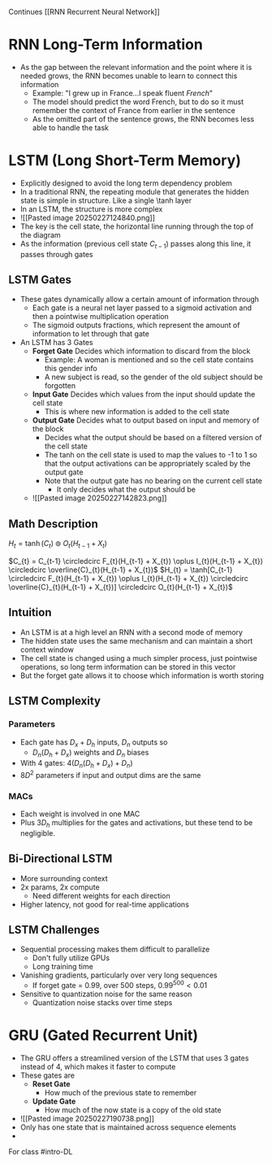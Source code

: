 Continues [[RNN Recurrent Neural Network]]

# RNN Long-Term Information
- As the gap between the relevant information and the point where it is needed grows, the RNN becomes unable to learn to connect this information
	- Example: "I grew up in France...I speak fluent *French*"
	- The model should predict the word French, but to do so it must remember the context of France from earlier in the sentence
	- As the omitted part of the sentence grows, the RNN becomes less able to handle the task
# LSTM (Long Short-Term Memory)
- Explicitly designed to avoid the long term dependency problem
- In a traditional RNN, the repeating module that generates the hidden state is simple in structure. Like a single \tanh layer
- In an LSTM, the structure is more complex
- ![[Pasted image 20250227124840.png]]
- The key is the cell state, the horizontal line running through the top of the diagram
- As the information (previous cell state $C_{t-1}$) passes along this line, it passes through gates
## LSTM Gates
- These gates dynamically allow a certain amount of information through
	- Each gate is a neural net layer passed to a sigmoid activation and then a pointwise multiplication operation
	- The sigmoid outputs fractions, which represent the amount of information to let through that gate
- An LSTM has 3 Gates
	- **Forget Gate** Decides which information to discard from the block
		- Example: A woman is mentioned and so the cell state contains this gender info
		- A new subject is read, so the gender of the old subject should be forgotten
	- **Input Gate** Decides which values from the input should update the cell state
		- This is where new information is added to the cell state
	- **Output Gate** Decides what to output based on input and memory of the block
		- Decides what the output should be based on a filtered version of the cell state
		- The tanh on the cell state is used to map the values to -1 to 1 so that the output activations can be appropriately scaled by the output gate
		- Note that the output gate has no bearing on the current cell state
			- It only decides what the output should be
	- ![[Pasted image 20250227142823.png]]
## Math Description
$H_{t} = \tanh(C_{t}) \circledcirc O_{t}(H_{t-1}+X_{t})$

$C_{t} = C_{t-1} \circledcirc F_{t}(H_{t-1} + X_{t}) \oplus I_{t}(H_{t-1} + X_{t}) \circledcirc \overline{C}_{t}(H_{t-1} + X_{t})$
$H_{t} = \tanh[C_{t-1} \circledcirc F_{t}(H_{t-1} + X_{t}) \oplus I_{t}(H_{t-1} + X_{t}) \circledcirc \overline{C}_{t}(H_{t-1} + X_{t})] \circledcirc O_{t}(H_{t-1} + X_{t})$
## Intuition
- An LSTM is at a high level an RNN with a second mode of memory
- The hidden state uses the same mechanism and can maintain a short context window
- The cell state is changed using a much simpler process, just pointwise operations, so long term information can be stored in this vector
- But the forget gate allows it to choose which information is worth storing
## LSTM Complexity
### Parameters
- Each gate has $D_{x}+D_{h}$ inputs, $D_{n}$ outputs so
	- $D_{n}(D_{h}+D_{x})$ weights and $D_{n}$ biases
- With 4 gates: $4(D_{n}(D_{h}+D_{x})+D_{n})$
- $8D^{2}$ parameters if input and output dims are the same
### MACs
- Each weight is involved in one MAC
- Plus $3D_{h}$ multiplies for the gates and activations, but these tend to be negligible.
## Bi-Directional LSTM
- More surrounding context
- 2x params, 2x compute
	- Need different weights for each direction
- Higher latency, not good for real-time applications
## LSTM Challenges
- Sequential processing makes them difficult to parallelize
	- Don't fully utilize GPUs
	- Long training time
- Vanishing gradients, particularly over very long sequences
	- If forget gate = 0.99, over 500 steps, $0.99^{500}<0.01$
- Sensitive to quantization noise for the same reason
	- Quantization noise stacks over time steps
# GRU (Gated Recurrent Unit)
- The GRU offers a streamlined version of the LSTM that uses 3 gates instead of 4, which makes it faster to compute
- These gates are
	- **Reset Gate**
		- How much of the previous state to remember
	- **Update Gate**
		- How much of the now state is a copy of the old state
- ![[Pasted image 20250227190738.png]]
- Only has one state that is maintained across sequence elements
- 

For class #intro-DL 